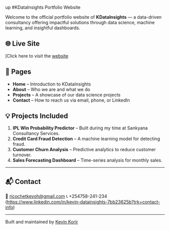 up #KDataInsights Portfolio Website

Welcome to the official portfolio website of **KDataInsights** — a data-driven consultancy offering impactful solutions through data science, machine learning, and insightful dashboards.

## 🌐 Live Site

[Click here to visit the [website](https://kevinkorir26.github.io/KDataInsights-portfolio/)

## 📂 Pages

- **Home** – Introduction to KDataInsights
- **About** – Who we are and what we do
- **Projects** – A showcase of our data science projects
- **Contact** – How to reach us via email, phone, or LinkedIn

## 💡 Projects Included

1. **IPL Win Probability Predictor** – Built during my time at Sankyana Consultancy Services.
2. **Credit Card Fraud Detection** – A machine learning model for detecting fraud.
3. **Customer Churn Analysis** – Predictive analytics to reduce customer turnover.
4. **Sales Forecasting Dashboard** – Time-series analysis for monthly sales.

---

## 📬 Contact

📧 ricochetkevoh@gmail.com 
📞 +254758-241-234
(https://www.linkedin.com/in/kevin-datainsights-7bb23625b?trk=contact-info)

---

Built and maintained by [Kevin Korir](https://github.com/kevinkorir26)
